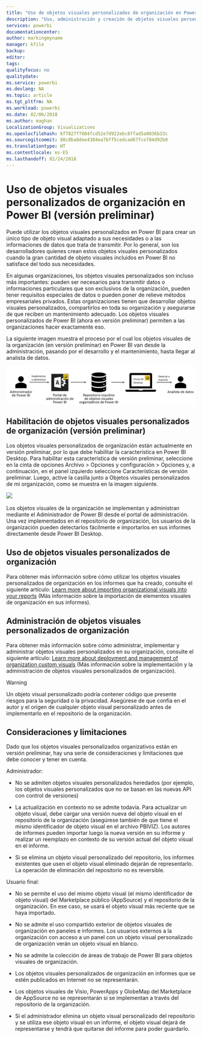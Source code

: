 ```yaml
---
title: "Uso de objetos visuales personalizados de organización en Power BI"
description: "Uso, administración y creación de objetos visuales personalizados de organización en Power BI"
services: powerbi
documentationcenter: 
author: markingmyname
manager: kfile
backup: 
editor: 
tags: 
qualityfocus: no
qualitydate: 
ms.service: powerbi
ms.devlang: NA
ms.topic: article
ms.tgt_pltfrm: NA
ms.workload: powerbi
ms.date: 02/06/2018
ms.author: maghan
LocalizationGroup: Visualizations
ms.openlocfilehash: 6f7827f7804fcd52e7d922ebc8ffad5a8036b33c
ms.sourcegitcommit: 88c8ba8dee4384ea7bff5cedcad67fce784d92b0
ms.translationtype: HT
ms.contentlocale: es-ES
ms.lasthandoff: 02/24/2018
---
```

# <a name="using-organization-custom-visuals-in-power-bi-preview"></a>Uso de objetos visuales personalizados de organización en Power BI (versión preliminar)

Puede utilizar los objetos visuales personalizados en Power BI para crear un único tipo de objeto visual adaptado a sus necesidades o a las informaciones de datos que trata de transmitir. Por lo general, son los desarrolladores quienes crean estos objetos visuales personalizados cuando la gran cantidad de objeto visuales incluidos en Power BI no satisface del todo sus necesidades. 

En algunas organizaciones, los objetos visuales personalizados son incluso más importantes: pueden ser necesarios para transmitir datos o informaciones particulares que son exclusivos de la organización, pueden tener requisitos especiales de datos o pueden poner de relieve métodos empresariales privados. Estas organizaciones tienen que desarrollar objetos visuales personalizados, compartirlos en toda su organización y asegurarse de que reciben un mantenimiento adecuado. Los objetos visuales personalizados de Power BI (ahora en versión preliminar) permiten a las organizaciones hacer exactamente eso. 

La siguiente imagen muestra el proceso por el cual los objetos visuales de la organización (en versión preliminar) en Power BI van desde la administración, pasando por el desarrollo y el mantenimiento, hasta llegar al analista de datos.

![](media/power-bi-custom-visuals-organizational/custom-visual-org-01.jpg)

## <a name="how-to-enable-organizational-custom-visuals-preview"></a>Habilitación de objetos visuales personalizados de organización (versión preliminar)

Los objetos visuales personalizados de organización están actualmente en versión preliminar, por lo que debe habilitar la característica en Power BI Desktop. Para habilitar esta característica de versión preliminar, seleccione en la cinta de opciones Archivo > Opciones y configuración > Opciones y, a continuación, en el panel izquierdo seleccione Características de versión preliminar. Luego, active la casilla junto a Objetos visuales personalizados de mi organización, como se muestra en la imagen siguiente.

![](media/power-bi-custom-visuals-organizational/custom-visual-org-02.jpg)

Los objetos visuales de la organización se implementan y administran mediante el Administrador de Power BI desde el portal de administración. Una vez implementados en el repositorio de organización, los usuarios de la organización pueden detectarlos fácilmente e importarlos en sus informes directamente desde Power BI Desktop.

## <a name="using-organizational-custom-visuals"></a>Uso de objetos visuales personalizados de organización

Para obtener más información sobre cómo utilizar los objetos visuales personalizados de organización en los informes que ha creado, consulte el siguiente artículo: [Learn more about importing organizational visuals into your reports](power-bi-custom-visuals.md) (Más información sobre la importación de elementos visuales de organización en sus informes).
 
## <a name="administering-organizational-custom-visuals"></a>Administración de objetos visuales personalizados de organización

Para obtener más información sobre cómo administrar, implementar y administrar objetos visuales personalizados en su organización, consulte el siguiente artículo: [Learn more about deployment and management of organization custom visuals](https://go.microsoft.com/fwlink/?linkid=866790) (Más información sobre la implementación y la administración de objetos visuales personalizados de organización).

> [!WARNING]
> Un objeto visual personalizado podría contener código que presente riesgos para la seguridad o la privacidad. Asegúrese de que confía en el autor y el origen de cualquier objeto visual personalizado antes de implementarlo en el repositorio de la organización. 
> 

## <a name="considerations-and-limitations"></a>Consideraciones y limitaciones
 
Dado que los objetos visuales personalizados organizativos están en versión preliminar, hay una serie de consideraciones y limitaciones que debe conocer y tener en cuenta.
 
Administrador:

* No se admiten objetos visuales personalizados heredados (por ejemplo, los objetos visuales personalizados que no se basan en las nuevas API con control de versiones)

* La actualización en contexto no se admite todavía. Para actualizar un objeto visual, debe cargar una versión nueva del objeto visual en el repositorio de la organización (asegúrese también de que tiene el mismo identificador de objeto visual en el archivo PBIVIZ). Los autores de informes pueden importar luego la nueva versión en su informe y realizar un reemplazo en contexto de su versión actual del objeto visual en el informe.

* Si se elimina un objeto visual personalizado del repositorio, los informes existentes que usen el objeto visual eliminado dejarán de representarlo. La operación de eliminación del repositorio no es reversible.
 
Usuario final:

* No se permite el uso del mismo objeto visual (el mismo identificador de objeto visual) del Marketplace público (AppSource) y el repositorio de la organización. En ese caso, se usará el objeto visual más reciente que se haya importado.

* No se admite el uso compartido exterior de objetos visuales de organización en paneles e informes. Los usuarios externos a la organización con acceso a un panel con un objeto visual personalizado de organización verán un objeto visual en blanco. 

* No se admite la colección de áreas de trabajo de Power BI para objetos visuales de organización.

* Los objetos visuales personalizados de organización en informes que se estén publicados en Internet no se representarán.

* Los objetos visuales de Visio, PowerApps y GlobeMap del Marketplace de AppSource no se representarán si se implementan a través del repositorio de la organización.

* Si el administrador elimina un objeto visual personalizado del repositorio y se utiliza ese objeto visual en un informe, el objeto visual dejará de representarse y tendrá que quitarse del informe para poder guardarlo.